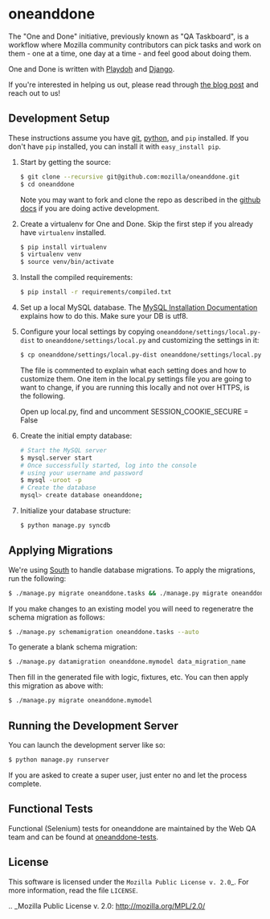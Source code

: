 oneanddone
==========

The "One and Done" initiative, previously known as "QA Taskboard", is a workflow
where Mozilla community contributors can pick tasks and work on them - one at a
time, one day at a time - and feel good about doing them.

One and Done is written with [Playdoh][playdoh] and [Django][django].

If you're interested in helping us out, please read through
[the blog post][blogpost] and reach out to us!

[django]: http://www.djangoproject.com/
[playdoh]: https://github.com/mozilla/playdoh
[blogpost]: https://quality.mozilla.org/2013/10/qa-taskboard-development-call-for-participation/


Development Setup
-----------------
These instructions assume you have [git][], [python][], and `pip` installed. If
you don't have `pip` installed, you can install it with `easy_install pip`.


1. Start by getting the source:

   ```sh
   $ git clone --recursive git@github.com:mozilla/oneanddone.git
   $ cd oneanddone
   ```
   Note you may want to fork and clone the repo as described in the
   [github docs][git-clone] if you are doing active development.

2. Create a virtualenv for One and Done. Skip the first step if you already have
   `virtualenv` installed.

   ```sh
   $ pip install virtualenv
   $ virtualenv venv
   $ source venv/bin/activate
   ```

3. Install the compiled requirements:

   ```sh
   $ pip install -r requirements/compiled.txt
   ```

4. Set up a local MySQL database. The [MySQL Installation Documentation][mysql]
   explains how to do this. Make sure your DB is utf8.

5. Configure your local settings by copying `oneanddone/settings/local.py-dist` to
   `oneanddone/settings/local.py` and customizing the settings in it:

   ```sh
   $ cp oneanddone/settings/local.py-dist oneanddone/settings/local.py
   ```

   The file is commented to explain what each setting does and how to customize
   them. One item in the local.py settings file you are going to want to change, if
   you are running this locally and not over HTTPS, is the following.

   Open up local.py, find and uncomment SESSION_COOKIE_SECURE = False


7. Create the initial empty database:

   ```sh
   # Start the MySQL server
   $ mysql.server start
   # Once successfully started, log into the console
   # using your username and password
   $ mysql -uroot -p
   # Create the database
   mysql> create database oneanddone;
   ```

8. Initialize your database structure:

   ```sh
   $ python manage.py syncdb
   ```

Applying Migrations
-------------------

We're using [South][south] to handle database migrations. To apply the migrations,
run the following:

   ```sh
   $ ./manage.py migrate oneanddone.tasks && ./manage.py migrate oneanddone.users
   ```

If you make changes to an existing model you will need to regeneratre the schema migration as follows:

   ```sh
   $ ./manage.py schemamigration oneanddone.tasks --auto
   ```

To generate a blank schema migration:

   ```sh
   $ ./manage.py datamigration oneanddone.mymodel data_migration_name
   ```

Then fill in the generated file with logic, fixtures, etc. You can then apply this migration as above with:

   ```sh
   $ ./manage.py migrate oneanddone.mymodel
   ```


[git]: http://git-scm.com/
[git-clone]: https://help.github.com/articles/fork-a-repo
[python]: http://www.python.org/
[mysql]: http://dev.mysql.com/doc/refman/5.6/en/installing.html
[south]: http://south.aeracode.org/


Running the Development Server
------------------------------
You can launch the development server like so:

```sh
$ python manage.py runserver
```

If you are asked to create a super user, just enter no and let the process complete.


Functional Tests
-----------------
Functional (Selenium) tests for oneanddone are maintained by the Web QA team and can be found at [oneanddone-tests].

[oneanddone-tests]: https://github.com/mozilla/oneanddone-tests


License
-------
This software is licensed under the `Mozilla Public License v. 2.0`_. For more
information, read the file ``LICENSE``.

.. _Mozilla Public License v. 2.0: http://mozilla.org/MPL/2.0/
